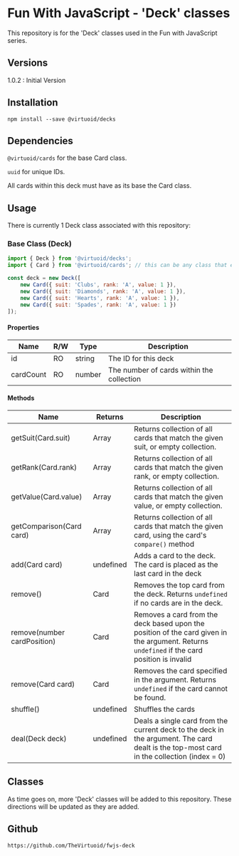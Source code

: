 # Fun With JavaScript - 'Deck' classes

This repository is for the 'Deck' classes used in the Fun with JavaScript series.

## Versions

1.0.2 : Initial Version

## Installation

```
npm install --save @virtuoid/decks
```

## Dependencies

```@virtuoid/cards``` for the base Card class. 

```uuid``` for unique IDs. 

All cards within this deck must have as its base the Card class.

## Usage

There is currently 1 Deck class associated with this repository:

### Base Class (Deck)

```javascript
import { Deck } from '@virtuoid/decks';
import { Card } from '@virtuoid/cards'; // this can be any class that extends 'Card'

const deck = new Deck([
	new Card({ suit: 'Clubs', rank: 'A', value: 1 }),
	new Card({ suit: 'Diamonds', rank: 'A', value: 1 }),
	new Card({ suit: 'Hearts', rank: 'A', value: 1 }),
	new Card({ suit: 'Spades', rank: 'A', value: 1 })
]);
```
#### Properties
| Name      | R/W | Type   | Description                               |
|-----------|-----|--------|-------------------------------------------|
| id        | RO  | string | The ID for this deck                      |
| cardCount | RO  | number | The number of cards within the collection |

#### Methods
| Name                        | Returns     | Description                                                                                                                                     |
|-----------------------------|-------------|-------------------------------------------------------------------------------------------------------------------------------------------------|
| getSuit(Card.suit)          | Array<Card> | Returns collection of all cards that match the given suit, or empty collection.                                                                 |
| getRank(Card.rank)          | Array<Card> | Returns collection of all cards that match the given rank, or empty collection.                                                                 |
| getValue(Card.value)        | Array<Card> | Returns collection of all cards that match the given value, or empty collection.                                                                |
| getComparison(Card card)    | Array<Card> | Returns collection of all cards that match the given card, using the card's ```compare()``` method                                              |
| add(Card card)              | undefined   | Adds a card to the deck. The card is placed as the last card in the deck                                                                        |
| remove()                    | Card        | Removes the top card from the deck. Returns ```undefined``` if no cards are in the deck.                                                        |
| remove(number cardPosition) | Card        | Removes a card from the deck based upon the position of the card given in the argument. Returns ```undefined``` if the card position is invalid |
| remove(Card card)           | Card        | Removes the card specified in the argument. Returns ```undefined``` if the card cannot be found.                                                |
| shuffle()                   | undefined   | Shuffles the cards                                                                                                                              |
| deal(Deck deck)             | undefined   | Deals a single card from the current deck to the deck in the argument. The card dealt is the top-most card in the collection (index = 0)        |

## Classes

As time goes on, more 'Deck' classes will be added to this repository. These directions will be updated as they are added.

## Github

```
https://github.com/TheVirtuoid/fwjs-deck
```

